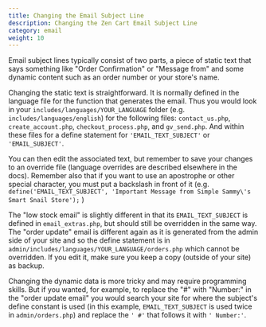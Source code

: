 ```yaml
---
title: Changing the Email Subject Line
description: Changing the Zen Cart Email Subject Line
category: email
weight: 10
---
```


Email subject lines typically consist of two parts, a piece of static text that says something like "Order Confirmation" or "Message from" and some dynamic content such as an order number or your store's name.

Changing the static text is straightforward. It is normally defined in the language file for the function that generates the email. Thus you would look in your `includes/languages/YOUR_LANGUAGE` folder (e.g. `includes/languages/english`) for the following files: `contact_us.php`, `create_account.php`, `checkout_process.php`, and `gv_send.php`. And within these files for a define statement for `'EMAIL_TEXT_SUBJECT'` or `'EMAIL_SUBJECT'`. 

You can then edit the associated text, but remember to save your changes to an override file (language overrides are described elsewhere in the docs). Remember also that if you  want to use an apostrophe or other special character, you must put a backslash in front of it (e.g. `define('EMAIL_TEXT_SUBJECT', 'Important Message from Simple Sammy\'s Smart Snail Store');` )

The "low stock email" is slightly different in that its `EMAIL_TEXT_SUBJECT` is defined in `email_extras.php`, but should still be overridden in the same way. 
The "order update" email is different again as it is generated from the admin side of your site and so the define statement is in `admin/includes/languages/YOUR_LANGUAGE/orders.php` which cannot be overridden. If you edit it, make sure you keep a copy (outside of your site) as backup.

Changing the dynamic data is more tricky and may require programming skills. But if you wanted, for example, to replace the "#" with "Number:" in the "order update email" you would search your site for where the subject's define constant is used (in this example, `EMAIL_TEXT_SUBJECT` is used twice in `admin/orders.php`) and replace the `' #'` that follows it with `' Number:'`.

